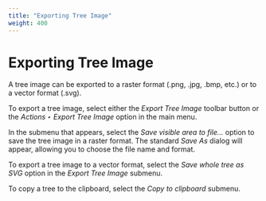 ```yaml
---
title: "Exporting Tree Image"
weight: 400
---
```


# Exporting Tree Image

A tree image can be exported to a raster format (.png, .jpg, .bmp, etc.) or to a vector format (.svg).

To export a tree image, select either the _Export Tree Image_ toolbar button or the _Actions ‣ Export Tree Image_ option in the main menu.

In the submenu that appears, select the _Save visible area to file..._ option to save the tree image in a raster format. The standard _Save As_ dialog will appear, allowing you to choose the file name and format.

To export a tree image to a vector format, select the _Save whole tree as SVG_ option in the _Export Tree Image_ submenu.

To copy a tree to the clipboard, select the _Copy to clipboard_ submenu.